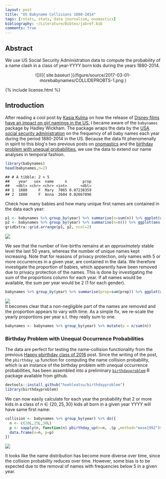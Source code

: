 ```yaml
---
layout: post
title: "US Babyname Collisions 1880-2014"
tags: [rstats, stats, data journalism, onomastics]
bibliography: ~/Literature/Bibtex/jabref.bib
comments: true
---
```





## Abstract

We use US Social Security Administration data to compute the probability of a name clash in a class of year-YYYY born kids during the years 1880-2014.

<center>
![]({{ site.baseurl }}/figure/source/2017-03-01-morebabynames/COLLIDEPROBTS-1.png )
</center>

{% include license.html %}

## Introduction

After reading a cool post by [Kasia Kulma](https://kkulma.github.io/) on
how the release of [Disney films have an impact on girl namings in the
US](https://kkulma.github.io/2017-02-22-disney-names/), I became aware of the `babynames` package by Hadley Wickham. The package wraps the data by the
[USA social security administration](https://www.ssa.gov/oact/babynames/limits.html)
on the frequency of all baby names each year during the period 1880-2014 in the US. Because the data fit phenomenally in spirit to this blog's two previous posts on [onomastics](http://staff.math.su.se/hoehle/blog/2017/02/06/onomastics.html) and the [birthday problem with unequal probabilities](http://staff.math.su.se/hoehle/blog/2017/02/13/bday.html), we use the data to extend our name analyses in temporal fashion.



```r
library(babynames)
head(babynames,n=2)
```

```
## # A tibble: 2 × 5
##    year   sex  name     n       prop
##   <dbl> <chr> <chr> <int>      <dbl>
## 1  1880     F  Mary  7065 0.07238359
## 2  1880     F  Anna  2604 0.02667896
```

Check how many babies and how many unique first names are contained in the data each year:

```r
p1 <- babynames %>% group_by(year) %>% summarise(n=sum(n)) %>% ggplot(aes(x=year, y=n)) + geom_line() + xlab("Time (years)") + ylab("Number of babies")
p2 <- babynames %>% group_by(year) %>% summarise(n=n()) %>% ggplot(aes(x=year, y=n)) + geom_line() + xlab("Time (years)") + ylab("Number of unique names")
gridExtra::grid.arrange(p1, p2, ncol=2)
```

<img src="http://staff.math.su.se/hoehle/blog/figure/source/2017-03-01-morebabynames/UNIQUENAMES-1.png" style="display: block; margin: auto;" />

We see that the number of live-births remains at an *approximately* stable level the last 50 years, whereas the number of unique names kept increasing. Note that for reasons of privacy protection, only names with 5 or more occurrences in a given year, are contained in the data. We therefore investigate the proportion of babies, which apparently have been removed due to privacy protection of the names. This is done by investigating the sum of the proportions column for each year. If all names would be available, the sum per year would be 2 (1 for each gender).


```r
babynames %>% group_by(year) %>% summarise(prop=sum(prop)) %>% ggplot(aes(x=year, y=(2-prop)/2)) + geom_line() + xlab("Time (years)") + ylab("Proportion of the population removed") + scale_y_continuous(labels=scales::percent)
```

<img src="http://staff.math.su.se/hoehle/blog/figure/source/2017-03-01-morebabynames/PROPMISSING-1.png" style="display: block; margin: auto;" />
It becomes clear that a non-negligible part of the names are removed and the proportion appears to vary with time. As a simple fix, we re-scale the yearly proportions per year s.t. they really sum to one.


```r
babynames <- babynames %>% group_by(year) %>% mutate(p = n/sum(n))
```


### Birthday Problem with Unequal Occurrence Probabilities

The data are perfect for testing the
name-collision functionality from the previous
[Happy pbirthday class of 2016](http://staff.math.su.se/hoehle/blog/2017/02/13/bday.html) post. Since the writing of the post, the `pbirthday_up` function for computing the name collision probability, which is an instance of the birthday problem with unequal occurrence probabilities, has been assembled into a preliminary [`birthdayproblem`](https://github.com/hoehleatsu/birthdayproblem) R package available from github.


```r
devtools::install_github("hoehleatsu/birthdayproblem")
library(birthdayproblem)
```

We can now easily calculate for each year the probability that 2 or more kids in a class of $n\in \{20,25,30\}$ kids all born in a given year YYYY will have same first name:


```r
collision <- babynames %>% group_by(year) %>% do({
  n <- c(20L,25L,30L)
  p <- sapply(n, function(n) pbirthday_up(n=n, .$p ,method="mase1992")$prob)
  data.frame(n=n, p=p)
})
```
<img src="http://staff.math.su.se/hoehle/blog/figure/source/2017-03-01-morebabynames/COLLIDEPROBTS-1.png" style="display: block; margin: auto;" />

It looks like the name distribution has become more diverse
over time, since the collision probability reduces over time. However, some bias is to be expected due to the removal of names with frequencies below 5 in a given year.

